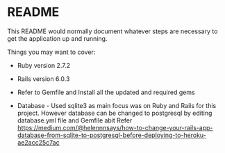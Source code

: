 # README

This README would normally document whatever steps are necessary to get the
application up and running.

Things you may want to cover:

* Ruby version 2.7.2
* Rails version 6.0.3
* Refer to Gemfile and Install all the updated and required gems 

* Database - Used sqlite3 as main focus was on Ruby and Rails for this project. However database can be changed to postgresql by editing database.yml file and Gemfile abit
Refer
https://medium.com/@helennnsays/how-to-change-your-rails-app-database-from-sqlite-to-postgresql-before-deploying-to-heroku-ae2acc25c7ac



